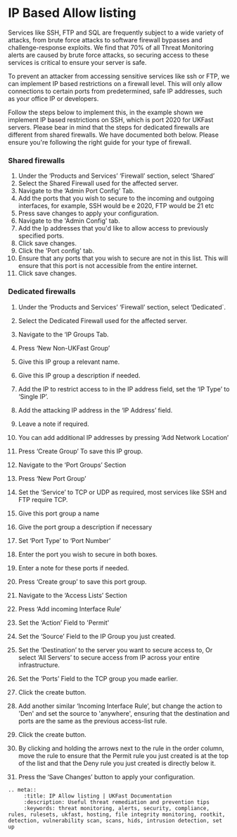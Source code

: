 # IP Based Allow listing

Services like SSH, FTP and SQL are frequently subject to a wide variety of attacks, from brute force attacks to software firewall bypasses and challenge-response exploits. We find that 70% of all Threat Monitoring alerts are caused by brute force attacks, so securing access to these services is critical to ensure your server is safe.

To prevent an attacker from accessing sensitive services like ssh or FTP, we can implement IP based restrictions on a firewall level. This will only allow connections to certain ports from predetermined, safe IP addresses, such as your office IP or developers.

Follow the steps below to implement this, in the example shown we implement IP based restrictions on SSH, which is port 2020 for UKFast servers. Please bear in mind that the steps for dedicated firewalls are different from shared firewalls. We have documented both below. Please ensure you're following the right guide for your type of firewall.

### Shared firewalls

1. Under the ‘Products and Services’ ‘Firewall’ section, select ‘Shared’
2. Select the Shared Firewall used for the affected server.
3. Navigate to the ‘Admin Port Config’ Tab.
4. Add the ports that you wish to secure to the incoming and outgoing interfaces, for example, SSH would be e 2020, FTP would be 21 etc
6. Press save changes to apply your configuration.
7. Navigate to the 'Admin Config' tab.
8. Add the Ip addresses that you'd like to allow access to previously specified ports.
9. Click save changes.
10. Click the 'Port config' tab.
11. Ensure that any ports that you wish to secure are not in this list. This will ensure that this port is not accessible from the entire internet.
12. Click save changes.



### Dedicated firewalls

1.    Under the ‘Products and Services’ ‘Firewall’ section, select ‘Dedicated`.
2.    Select the Dedicated Firewall used for the affected server.
3.    Navigate to the ‘IP Groups Tab.
4.    Press ‘New Non-UKFast Group’
5.    Give this IP group a relevant name.
6.    Give this IP group a description if needed.
7.    Add the IP to restrict access to in the IP address field, set the ‘IP Type’ to ‘Single IP’.
8.    Add the attacking IP address in the ‘IP Address’ field.
9.    Leave a note if required.
10.    You can add additional IP addresses  by pressing ‘Add Network Location’
11.    Press ‘Create Group’ To save this IP group.

12.    Navigate to the ‘Port Groups’ Section
13.    Press ‘New Port Group’
14.    Set the ‘Service’ to TCP or UDP as required, most services like SSH and FTP require TCP.
15.    Give this port group a name
16.    Give the port group a description if necessary
17.    Set ‘Port Type’ to ‘Port Number’
18.    Enter the port you wish to secure in both boxes.
19.    Enter a note for these ports if needed.
20.    Press ‘Create group’ to save this port group.


21.    Navigate to the ‘Access Lists’ Section
22.    Press ‘Add incoming Interface Rule’
23.    Set the ‘Action’ Field to 'Permit'
24.    Set the ‘Source’ Field to the IP Group you just created.
25.    Set the ‘Destination’ to the server you want to secure access to, Or select ‘All Servers’ to secure access from IP across your entire infrastructure.
26.    Set the ‘Ports’ Field to the TCP group you made earlier.
27. Click the create button.
28.    Add another similar ‘Incoming Interface Rule’, but change the action to 'Den' and set the source to 'anywhere', ensuring that the destination and ports are the same as the previous access-list rule.
29. Click the create button.
30. By clicking and holding the arrows next to the rule in the order column, move the rule to ensure that the Permit rule you just created is at the top of the list and that the Deny rule you just created is directly below it.
31.    Press the ‘Save Changes’ button to apply your configuration.

```eval_rst
.. meta::
     :title: IP Allow listing | UKFast Documentation
     :description: Useful threat remediation and prevention tips
     :keywords: threat monitoring, alerts, security, compliance, rules, rulesets, ukfast, hosting, file integrity monitoring, rootkit, detection, vulnerability scan, scans, hids, intrusion detection, set up
